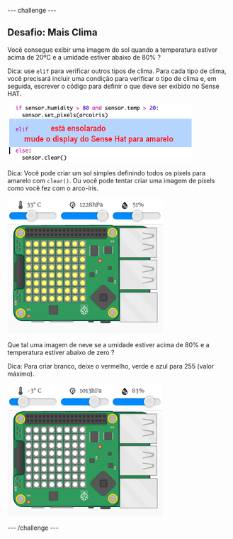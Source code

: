 --- challenge ---

## Desafio: Mais Clima

Você consegue exibir uma imagem do sol quando a temperatura estiver acima de 20ºC e a umidade estiver abaixo de 80% ?

Dica: use `elif` para verificar outros tipos de clima. Para cada tipo de clima, você precisará incluir uma condição para verificar o tipo de clima e, em seguida, escrever o código para definir o que deve ser exibido no Sense HAT.

![captura de tela](images/rainbow-elif.png)

Dica: Você pode criar um sol simples definindo todos os pixels para amarelo com `clear()`. Ou você pode tentar criar uma imagem de pixels como você fez com o arco-íris.

![captura de tela](images/rainbow-sun.png)

Que tal uma imagem de neve se a umidade estiver acima de 80% e a temperatura estiver abaixo de zero ?

Dica: Para criar branco, deixe o vermelho, verde e azul para 255 (valor máximo).

![captura de tela](images/rainbow-snow.png)

--- /challenge ---